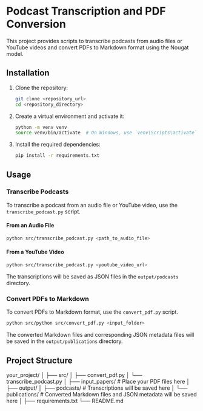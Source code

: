 # Podcast Transcription and PDF Conversion

This project provides scripts to transcribe podcasts from audio files or YouTube videos and convert PDFs to Markdown format using the Nougat model.

## Installation

1. Clone the repository:
    ```sh
    git clone <repository_url>
    cd <repository_directory>
    ```

2. Create a virtual environment and activate it:
    ```sh
    python -m venv venv
    source venv/bin/activate  # On Windows, use `venv\Scripts\activate`
    ```

3. Install the required dependencies:
    ```sh
    pip install -r requirements.txt
    ```

## Usage

### Transcribe Podcasts

To transcribe a podcast from an audio file or YouTube video, use the `transcribe_podcast.py` script.

#### From an Audio File
```sh
python src/transcribe_podcast.py <path_to_audio_file>
```

#### From a YouTube Video
```sh
python src/transcribe_podcast.py <youtube_video_url>
```

The transcriptions will be saved as JSON files in the `output/podcasts` directory.

### Convert PDFs to Markdown

To convert PDFs to Markdown format, use the `convert_pdf.py` script.
```sh
python src/python src/convert_pdf.py <input_folder>
```

The converted Markdown files and corresponding JSON metadata files will be saved in the `output/publications` directory.

## Project Structure
your_project/
│
├── src/
│ ├── convert_pdf.py
│ └── transcribe_podcast.py
│
├── input_papers/ # Place your PDF files here
│
├── output/
│ ├── podcasts/ # Transcriptions will be saved here
│ └── publications/ # Converted Markdown files and JSON metadata will be saved here
│
├── requirements.txt
└── README.md